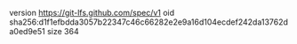 version https://git-lfs.github.com/spec/v1
oid sha256:d1f1efbdda3057b22347c46c66282e2e9a16d104ecdef242da13762da0ed9e51
size 364
